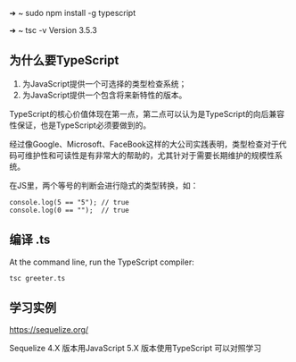 ➜  ~ sudo npm install -g typescript


➜  ~ tsc -v
Version 3.5.3

## 为什么要TypeScript

1. 为JavaScript提供一个可选择的类型检查系统；
2. 为JavaScript提供一个包含将来新特性的版本。

TypeScript的核心价值体现在第一点，第二点可以认为是TypeScript的向后兼容性保证，也是TypeScript必须要做到的。

经过像Google、Microsoft、FaceBook这样的大公司实践表明，类型检查对于代码可维护性和可读性是有非常大的帮助的，尤其针对于需要长期维护的规模性系统。


在JS里，两个等号的判断会进行隐式的类型转换，如：
```
console.log(5 == "5"); // true 
console.log(0 == "");  // true
```

## 编译 .ts
At the command line, run the TypeScript compiler:

```
tsc greeter.ts
```

## 学习实例
https://sequelize.org/

Sequelize 4.X 版本用JavaScript  5.X 版本使用TypeScript  可以对照学习
